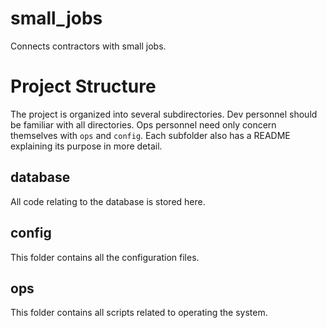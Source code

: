 # small_jobs
Connects contractors with small jobs.

# Project Structure
The project is organized into several subdirectories.  Dev personnel should be familiar with all directories.  Ops personnel need only concern themselves with `ops` and `config`.  Each subfolder also has a README explaining its purpose in more detail.
## database
All code relating to the database is stored here.
## config
This folder contains all the configuration files.
## ops
This folder contains all scripts related to operating the system.

